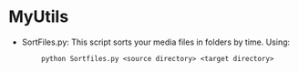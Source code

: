 # MyUtils


* SortFiles.py:
	This script sorts your media files in folders by time.
	Using:
```
		python Sortfiles.py <source directory> <target directory>
```
